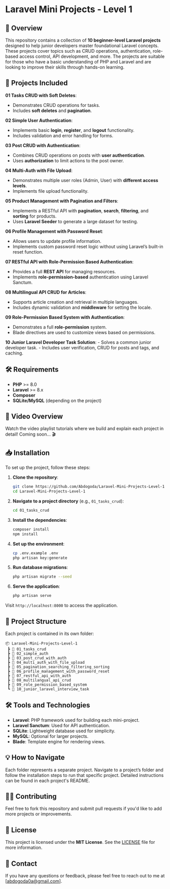 # Laravel Mini Projects - Level 1

## 📜 Overview
This repository contains a collection of **10 beginner-level Laravel projects** designed to help junior developers master foundational Laravel concepts. These projects cover topics such as CRUD operations, authentication, role-based access control, API development, and more. The projects are suitable for those who have a basic understanding of PHP and Laravel and are looking to improve their skills through hands-on learning.

## 🚀 Projects Included
**01 Tasks CRUD with Soft Deletes**:
   - Demonstrates CRUD operations for tasks.
   - Includes **soft deletes** and **pagination**.
   
**02 Simple User Authentication**:
   - Implements basic **login**, **register**, and **logout** functionality.
   - Includes validation and error handling for forms.

**03 Post CRUD with Authentication**:
   - Combines CRUD operations on posts with **user authentication**.
   - Uses **authorization** to limit actions to the post owner.

**04 Multi-Auth with File Upload**:
   - Demonstrates multiple user roles (Admin, User) with **different access levels**.
   - Implements file upload functionality.

**05 Product Management with Pagination and Filters**:
   - Implements a RESTful API with **pagination**, **search**, **filtering**, and **sorting** for products.
   - Uses **Laravel Seeder** to generate a large dataset for testing.

**06 Profile Management with Password Reset**:
   - Allows users to update profile information.
   - Implements custom password reset logic without using Laravel’s built-in reset function.

**07 RESTful API with Role-Permission Based Authentication**:
   - Provides a full **REST API** for managing resources.
   - Implements **role-permission-based** authentication using Laravel Sanctum.

**08 Multilingual API CRUD for Articles**:
   - Supports article creation and retrieval in multiple languages.
   - Includes dynamic validation and **middleware** for setting the locale.

**09 Role-Permission Based System with Authentication**:
   - Demonstrates a full **role-permission** system.
   - Blade directives are used to customize views based on permissions.

**10 Junior Laravel Developer Task Solution**:
    - Solves a common junior developer task.
    - Includes user verification, CRUD for posts and tags, and caching.

## 🛠️ Requirements
- **PHP** >= 8.0
- **Laravel** >= 8.x
- **Composer**
- **SQLite/MySQL** (depending on the project)

## 🎥 Video Overview
Watch the video playlist tutorials where we build and explain each project in detail! Coming soon... 🎬

## 📥 Installation
To set up the project, follow these steps:

1. **Clone the repository**:
   ```bash
   git clone https://github.com/Abdogoda/Laravel-Mini-Projects-Level-1.git
   cd Laravel-Mini-Projects-Level-1
   ```

2. **Navigate to a project directory** (e.g., `01_tasks_crud`):
   ```bash
   cd 01_tasks_crud
   ```

3. **Install the dependencies**:
   ```bash
   composer install
   npm install
   ```

4. **Set up the environment**:
   ```bash
   cp .env.example .env
   php artisan key:generate
   ```

5. **Run database migrations**:
   ```bash
   php artisan migrate --seed
   ```

6. **Serve the application**:
   ```bash
   php artisan serve
   ```

Visit `http://localhost:8000` to access the application.

## 📂 Project Structure
Each project is contained in its own folder:
```
📦 Laravel-Mini-Projects-Level-1
 ┣ 📂 01_tasks_crud
 ┣ 📂 02_simple_auth
 ┣ 📂 03_post_crud_with_auth
 ┣ 📂 04_multi_auth_with_file_upload
 ┣ 📂 05_pagination_searching_filtering_sorting
 ┣ 📂 06_profile_management_with_password_reset
 ┣ 📂 07_restful_api_with_auth
 ┣ 📂 08_multilangual_api_crud
 ┣ 📂 09_role_permission_based_system
 ┗ 📂 10_junior_laravel_interview_task
```

## 🛠️ Tools and Technologies
- **Laravel**: PHP framework used for building each mini-project.
- **Laravel Sanctum**: Used for API authentication.
- **SQLite**: Lightweight database used for simplicity.
- **MySQL**: Optional for larger projects.
- **Blade**: Template engine for rendering views.

## 💡 How to Navigate
Each folder represents a separate project. Navigate to a project’s folder and follow the installation steps to run that specific project. Detailed instructions can be found in each project's README.

## 🧑‍💻 Contributing
Feel free to fork this repository and submit pull requests if you'd like to add more projects or improvements.

## 📄 License
This project is licensed under the **MIT License**. See the [LICENSE](LICENSE) file for more information.

## 📧 Contact
If you have any questions or feedback, please feel free to reach out to me at [abdogoda0a@gmail.com].

